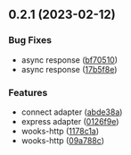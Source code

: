 ## 0.2.1 (2023-02-12)


### Bug Fixes

* async response ([bf70510](https://github.com/wooksjs/connect-adapter/commit/bf7051085da9ca3bb566b2b05e7b1cf02e0c4535))
* async response ([17b5f8e](https://github.com/wooksjs/connect-adapter/commit/17b5f8ee7c96265722f71004a65e90a117f6ea38))


### Features

* connect adapter ([abde38a](https://github.com/wooksjs/connect-adapter/commit/abde38a75638a023d672309d90759353cfb3c40c))
* express adapter ([0126f9e](https://github.com/wooksjs/connect-adapter/commit/0126f9e358ff00819644a69711f7a6841c49e3c8))
* wooks-http ([1178c1a](https://github.com/wooksjs/connect-adapter/commit/1178c1a4575331fffa8edc5df6eb05b85df6eba9))
* wooks-http ([09a788c](https://github.com/wooksjs/connect-adapter/commit/09a788c4de02dd2d4578adfa24009aed6651c1a8))



